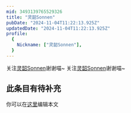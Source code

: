 ```yaml
---
mid: 3493139765529326
title: "灵韶Sonnen"
pubDate: "2024-11-04T11:22:13.925Z"
updatedDate: "2024-11-04T11:22:13.925Z"
profile:
  {
    Nickname: ["灵韶Sonnen"],
  }
---
```


关注[灵韶Sonnen](https://space.bilibili.com/3493139765529326)谢谢喵~ 关注[灵韶Sonnen](https://space.bilibili.com/3493139765529326)谢谢喵~

## 此条目有待补充
你可以在[这里](https://github.com/Yuhanawa/VTuber.ICU-Content/edit/master/v/灵韶Sonnen/index.md)编辑本文
